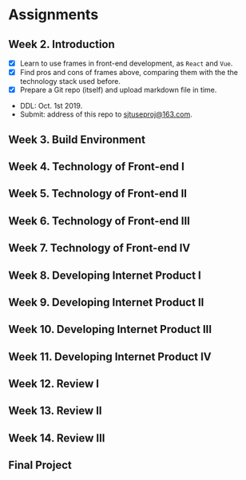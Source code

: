 # Assignments

## Week 2. Introduction

- [x] Learn to use frames in front-end development, as  ```React``` and ```Vue```.
- [x] Find pros and cons of frames above, comparing them with the the technology stack used before.
- [x] Prepare a Git repo (itself) and upload markdown file in time.

- DDL: Oct. 1st 2019.
- Submit: address of this repo to sjtuseproj@163.com.

## Week 3. Build Environment 

## Week 4. Technology of Front-end I

## Week 5. Technology of Front-end II

## Week 6. Technology of Front-end III

## Week 7. Technology of Front-end IV

## Week 8. Developing Internet Product I

## Week 9. Developing Internet Product II

## Week 10. Developing Internet Product III

## Week 11. Developing Internet Product IV

## Week 12. Review I

## Week 13. Review II

## Week 14. Review III

## Final Project 

